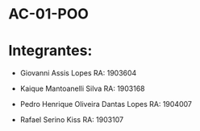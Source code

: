 # AC-01-POO

# Integrantes:

- Giovanni Assis Lopes
RA: 1903604

- Kaique Mantoanelli Silva
RA: 1903168

- Pedro Henrique Oliveira Dantas Lopes
RA: 1904007

- Rafael Serino Kiss
RA: 1903107
